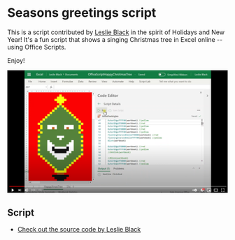 # Seasons greetings script 

This is a script contributed by [Leslie Black](https://www.linkedin.com/in/lesblackconsultant/) in the spirit of Holidays and New Year! It's a fun script that shows a singing Christmas tree in Excel online -- using Office Scripts. 

Enjoy! 

[![Watch this in action](seasons.png)](https://youtu.be/HBiGEkzmkgo "Enjoy!")


## Script 

* [Check out the source code by Leslie Black](Greetings.ts)
